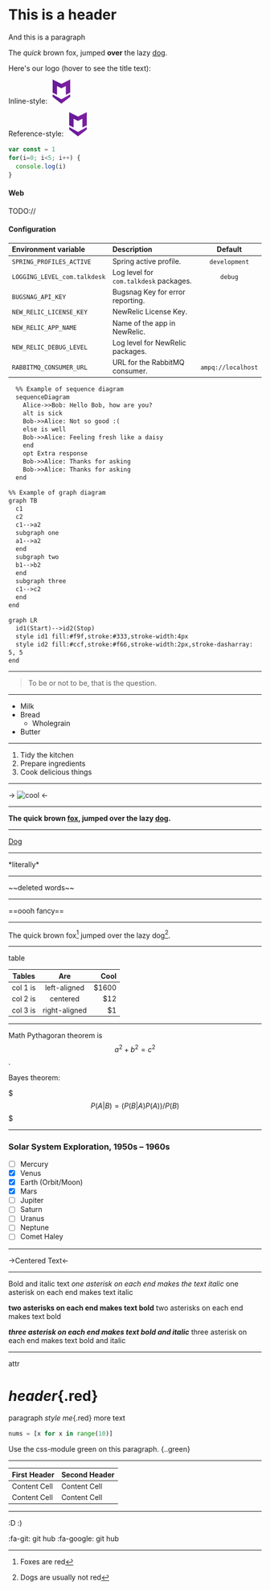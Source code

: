 # This is a header
And this is a paragraph

The *quick* brown fox, jumped **over** the lazy [dog](https://en.wikipedia.org/wiki/Dog).

Here's our logo (hover to see the title text):

Inline-style:
![alt text](https://github.com/adam-p/markdown-here/raw/master/src/common/images/icon48.png "Logo Title Text 1")

Reference-style:
![alt text][logo]

[logo]: https://github.com/adam-p/markdown-here/raw/master/src/common/images/icon48.png "Logo Title Text 2"

```javascript
var const = 1
for(i=0; i<5; i++) {
  console.log(i)
}
```

#### Web
TODO://

#### Configuration

| Environment variable | Description | Default |
|:-------------------- |:------------|:-------:|
|`SPRING_PROFILES_ACTIVE`|Spring active profile.|`development`|
|`LOGGING_LEVEL_com.talkdesk`|Log level for `com.talkdesk` packages.|`debug`|
|`BUGSNAG_API_KEY`|Bugsnag Key for error reporting.||
|`NEW_RELIC_LICENSE_KEY`|NewRelic License Key.||
|`NEW_RELIC_APP_NAME`|Name of the app in NewRelic.||
|`NEW_RELIC_DEBUG_LEVEL`|Log level for NewRelic packages.||
|`RABBITMQ_CONSUMER_URL`|URL for the RabbitMQ consumer.|`ampq://localhost`|

```mermaid
  %% Example of sequence diagram
  sequenceDiagram
    Alice->>Bob: Hello Bob, how are you?
    alt is sick
    Bob->>Alice: Not so good :(
    else is well
    Bob->>Alice: Feeling fresh like a daisy
    end
    opt Extra response
    Bob->>Alice: Thanks for asking
    Bob->>Alice: Thanks for asking
  end
```

```mermaid
%% Example of graph diagram
graph TB
  c1
  c2
  c1-->a2
  subgraph one
  a1-->a2
  end
  subgraph two
  b1-->b2
  end
  subgraph three
  c1-->c2
  end
end
```

```mermaid
graph LR
  id1(Start)-->id2(Stop)
  style id1 fill:#f9f,stroke:#333,stroke-width:4px
  style id2 fill:#ccf,stroke:#f66,stroke-width:2px,stroke-dasharray: 5, 5
end
```

---

> To be or not to be, that is the question.

---

* Milk
* Bread
    * Wholegrain
* Butter

---

1. Tidy the kitchen
2. Prepare ingredients
3. Cook delicious things

---

-> ![cool](http://i.imgur.com/v8IVDka.jpg) <-



---

**The quick brown [fox][1], jumped over the lazy [dog][2].**

[1]: https://en.wikipedia.org/wiki/Fox "Wikipedia: Fox"
[2]: https://en.wikipedia.org/wiki/Dog "Wikipedia: Dog"

---

[Dog](https://en.wikipedia.org/wiki/Dog "Wikipedia: Dog")

---

\*literally\*

---

\~\~deleted words\~\~

---


==oooh fancy==

---

The quick brown fox[^1] jumped over the lazy dog[^2].

[^1]: Foxes are red
[^2]: Dogs are usually not red

---
table

| Tables   |      Are      |  Cool |
|----------|:-------------:|------:|
| col 1 is |  left-aligned | $1600 |
| col 2 is |    centered   |   $12 |
| col 3 is | right-aligned |    $1 |

----

Math
Pythagoran theorem is $$a^2 + b^2 = c^2$$.

Bayes theorem:

$$$
P(A | B) = (P(B | A)P(A)) / P(B)
$$$

----

### Solar System Exploration, 1950s – 1960s

- [ ] Mercury
- [x] Venus
- [x] Earth (Orbit/Moon)
- [x] Mars
- [ ] Jupiter
- [ ] Saturn
- [ ] Uranus
- [ ] Neptune
- [ ] Comet Haley

---

->Centered Text<-

---

Bold and italic text
*one asterisk on each end makes the text italic*
one asterisk on each end makes text italic

**two asterisks on each end makes text bold**
two asterisks on each end makes text bold

***three asterisk on each end makes text bold and italic***
three asterisk on each end makes text bold and italic

---

attr

# *header*{.red}
paragraph *style me*{.red} more text


```python {data=asdf}
nums = [x for x in range(10)]
```

Use the css-module green on this paragraph. {..green}

---

First Header  | Second Header
  ------------- | -------------
  Content Cell  | Content Cell
  Content Cell  | Content Cell

---

:D :)

:fa-git: git hub
:fa-google: git hub
